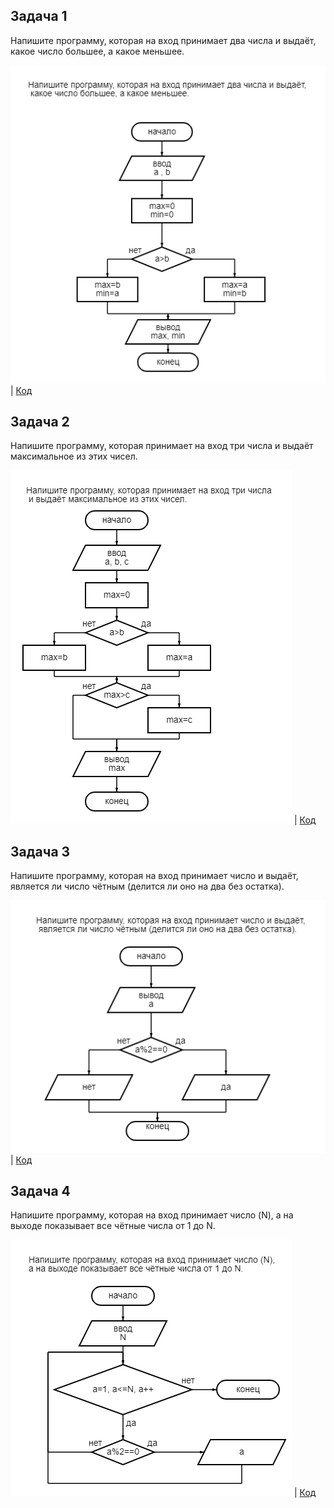 ## Задача 1
Напишите программу, которая на вход принимает два числа и выдаёт, какое число большее, а какое меньшее.

![Блок-схема](diagram1.png) | [Код](Eemple1\Prpgram.cs)

## Задача 2
Напишите программу, которая принимает на вход три числа и выдаёт максимальное из этих чисел.

![Блок-схема](Example2\diagram2.png) | [Код](Example2\Program.cs)


## Задача 3
 Напишите программу, которая на вход принимает число и выдаёт, является ли число чётным (делится ли оно на два без остатка).

![Блок-схема](Example3\diagram3.png) | [Код](Example3\Program.cs)

## Задача 4

Напишите программу, которая на вход принимает число (N), а на выходе показывает все чётные числа от 1 до N.

![Блок-схема](Example4\diagram4.png) | [Код](Example4\Program.cs)

